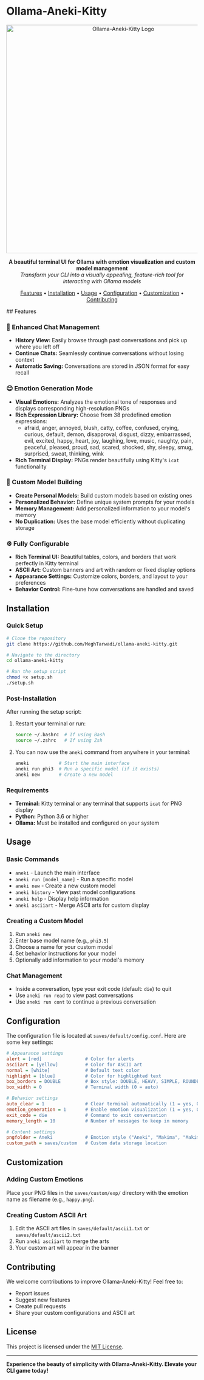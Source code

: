 
# Ollama-Aneki-Kitty

<p align="center">
  <img src="https://github.com/user-attachments/assets/af1d17b1-ee6f-4bb9-8000-ef2dc9b3e828" alt="Ollama-Aneki-Kitty Logo" width="600">
</p>
<p align="center">
  <b>A beautiful terminal UI for Ollama with emotion visualization and custom model management</b><br>
  <i>Transform your CLI into a visually appealing, feature-rich tool for interacting with Ollama models</i>
</p>
<p align="center">
  <a href="#features">Features</a> •
  <a href="#installation">Installation</a> •
  <a href="#usage">Usage</a> •
  <a href="#configuration">Configuration</a> •
  <a href="#customization">Customization</a> •
  <a href="#contributing">Contributing</a>
</p>
## Features

### 🔄 Enhanced Chat Management

* **History View:** Easily browse through past conversations and pick up where you left off
* **Continue Chats:** Seamlessly continue conversations without losing context
* **Automatic Saving:** Conversations are stored in JSON format for easy recall

### 😊 Emotion Generation Mode

* **Visual Emotions:** Analyzes the emotional tone of responses and displays corresponding high-resolution PNGs
* **Rich Expression Library:** Choose from 38 predefined emotion expressions:
  * afraid, anger, annoyed, blush, catty, coffee, confused, crying, curious, default, demon, disapproval, disgust, dizzy, embarrassed, evil, excited, happy, heart, joy, laughing, love, music, naughty, pain, peaceful, pleased, proud, sad, scared, shocked, shy, sleepy, smug, surprised, sweat, thinking, wink
* **Rich Terminal Display:** PNGs render beautifully using Kitty's `icat` functionality

### 🤖 Custom Model Building

* **Create Personal Models:** Build custom models based on existing ones
* **Personalized Behavior:** Define unique system prompts for your models
* **Memory Management:** Add personalized information to your model's memory
* **No Duplication:** Uses the base model efficiently without duplicating storage

### ⚙️ Fully Configurable

* **Rich Terminal UI:** Beautiful tables, colors, and borders that work perfectly in Kitty terminal
* **ASCII Art:** Custom banners and art with random or fixed display options
* **Appearance Settings:** Customize colors, borders, and layout to your preferences
* **Behavior Control:** Fine-tune how conversations are handled and saved

## Installation

### Quick Setup

```bash
# Clone the repository
git clone https://github.com/MeghTarwadi/ollama-aneki-kitty.git

# Navigate to the directory
cd ollama-aneki-kitty

# Run the setup script
chmod +x setup.sh
./setup.sh
```

### Post-Installation

After running the setup script:

1. Restart your terminal or run:
   ```bash
   source ~/.bashrc  # If using Bash
   source ~/.zshrc   # If using Zsh
   ```
2. You can now use the `aneki` command from anywhere in your terminal:
   ```bash
   aneki           # Start the main interface
   aneki run phi3  # Run a specific model (if it exists)
   aneki new       # Create a new model
   ```

### Requirements

* **Terminal:** Kitty terminal or any terminal that supports `icat` for PNG display
* **Python:** Python 3.6 or higher
* **Ollama:** Must be installed and configured on your system

## Usage

### Basic Commands

* `aneki` - Launch the main interface
* `aneki run [model_name]` - Run a specific model
* `aneki new` - Create a new custom model
* `aneki history` - View past model configurations
* `aneki help` - Display help information
* `aneki asciiart` - Merge ASCII arts for custom display

### Creating a Custom Model

1. Run `aneki new`
2. Enter base model name (e.g., `phi3.5`)
3. Choose a name for your custom model
4. Set behavior instructions for your model
5. Optionally add information to your model's memory

### Chat Management

* Inside a conversation, type your exit code (default: `die`) to quit
* Use `aneki run read` to view past conversations
* Use `aneki run cont` to continue a previous conversation

## Configuration

The configuration file is located at `saves/default/config.conf`. Here are some key settings:

```ini
# Appearance settings
alert = [red]                # Color for alerts
asciiart = [yellow]          # Color for ASCII art  
normal = [white]             # Default text color
highlight = [blue]           # Color for highlighted text
box_borders = DOUBLE         # Box style: DOUBLE, HEAVY, SIMPLE, ROUNDED, SQUARE
box_width = 0                # Terminal width (0 = auto)

# Behavior settings
auto_clear = 1               # Clear terminal automatically (1 = yes, 0 = no)
emotion_generation = 1       # Enable emotion visualization (1 = yes, 0 = no)
exit_code = die              # Command to exit conversation
memory_length = 10           # Number of messages to keep in memory

# Content settings
pngfolder = Aneki            # Emotion style ("Aneki", "Makima", "Makima white background")
custom_path = saves/custom   # Custom data storage location
```

## Customization

### Adding Custom Emotions

Place your PNG files in the `saves/custom/exp/` directory with the emotion name as filename (e.g., `happy.png`).

### Creating Custom ASCII Art

1. Edit the ASCII art files in `saves/default/ascii1.txt` or `saves/default/ascii2.txt`
2. Run `aneki asciiart` to merge the arts
3. Your custom art will appear in the banner

## Contributing

We welcome contributions to improve Ollama-Aneki-Kitty! Feel free to:

* Report issues
* Suggest new features
* Create pull requests
* Share your custom configurations and ASCII art

## License

This project is licensed under the [MIT License]().

---

**Experience the beauty of simplicity with Ollama-Aneki-Kitty. Elevate your CLI game today!**
